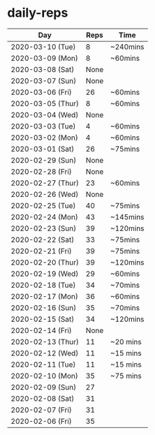 # daily-reps

| Day | Reps | Time |
|-|-|-|
| 2020-03-10 (Tue) | 8 | ~240mins |
| 2020-03-09 (Mon) | 8 | ~60mins |
| 2020-03-08 (Sat) | None | |
| 2020-03-07 (Sun) | None | |
| 2020-03-06 (Fri) | 26 | ~60mins |
| 2020-03-05 (Thur) | 8 | ~60mins |
| 2020-03-04 (Wed) | None | |
| 2020-03-03 (Tue) | 4 | ~60mins |
| 2020-03-02 (Mon) | 4 | ~60mins |
| 2020-03-01 (Sat) | 26 | ~75mins |
| 2020-02-29 (Sun) | None | |
| 2020-02-28 (Fri) | None | |
| 2020-02-27 (Thur) | 23 | ~60mins |
| 2020-02-26 (Wed) | None | |
| 2020-02-25 (Tue) | 40 | ~75mins |
| 2020-02-24 (Mon) | 43 | ~145mins |
| 2020-02-23 (Sun) | 39 | ~120mins |
| 2020-02-22 (Sat) | 33 | ~75mins |
| 2020-02-21 (Fri) | 39 | ~75mins |
| 2020-02-20 (Thur) | 39 | ~120mins |
| 2020-02-19 (Wed) | 29 | ~60mins |
| 2020-02-18 (Tue) | 34 | ~70mins |
| 2020-02-17 (Mon) | 36 | ~60mins |
| 2020-02-16 (Sun) | 35 | ~70mins |
| 2020-02-15 (Sat) | 34 | ~120mins |
| 2020-02-14 (Fri) | None | |
| 2020-02-13 (Thur) | 11 | ~20 mins |
| 2020-02-12 (Wed) | 11 | ~15 mins |
| 2020-02-11 (Tue) | 11 | ~15 mins |
| 2020-02-10 (Mon) | 35 | ~75 mins |
| 2020-02-09 (Sun) | 27 | |
| 2020-02-08 (Sat) | 31 | |
| 2020-02-07 (Fri) | 31 | |
| 2020-02-06 (Fri) | 35 | |
